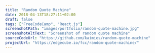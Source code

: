 ```yaml
---
title: "Random Quote Machine"
date: 2018-04-13T18:27:11+02:00
draft: false
tags: ["FreeCodeCamp", "React.js"]
screenshotPath: "images/portfolio/random-quote-machine.jpg"
screenshotAltText: "Screenshot of random quote machine"
sourceCodeUrl: "https://github.com/kaimies/random-quote-machine"
projectUrl: "https://edgecube.io/fcc/random-quote-machine/"
---
```


